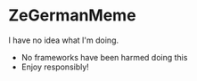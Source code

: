 # ZeGermanMeme

I have no idea what I'm doing.

- No frameworks have been harmed doing this
- Enjoy responsibly!
